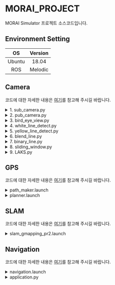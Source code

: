 # MORAI_PROJECT
MORAI Simulator 프로젝트 소스코드입니다.

## Environment Setting
|OS|Version|
|:---:|:---:|
|Ubuntu|18.04|
|ROS|Melodic|

## Camera
코드에 대한 자세한 내용은 [여기](camera_gps/README.md)를 참고해 주시길 바랍니다.

<details>
<summary>1. sub_camera.py </summary>

<p align="center"><img src="https://github.com/ehdxns/MORAI_PROJECT/assets/129836561/9a1d70af-1a90-4de3-b162-1e205c62273f" width="60%" height="60%" title="1. sub_camera.py"></p>


```python
roslaunch rosbridge_server rosbridge_websocket.launch
rosrun scout_ros 1.sub_camera.py 
```

</details>

<details>
<summary>2. pub_camera.py </summary>

<p align="center"><img src="https://github.com/ehdxns/MORAI_PROJECT/assets/129836561/3b44d0fe-1dea-411e-b31d-571ecc57a86f" width="60%" height="60%" title="2. pub_camera.py"></p>

```python
roslaunch rosbridge_server rosbridge_websocket.launch
rosrun scout_ros 2.pub_camera.py 
```

</details>

<details>
<summary>3. bird_eye_view.py </summary>

<p align="center"><img src="https://github.com/ehdxns/MORAI_PROJECT/assets/129836561/1adb95dc-ccc8-41cf-b09f-2a6efc4e768f" width="60%" height="60%" title="3. bird_eye_view.py"></p>

```python
roslaunch rosbridge_server rosbridge_websocket.launch
rosrun scout_ros 3.bird_eye_view.py 
```

</details>

<details>
<summary>4. white_line_detect.py </summary>

<p align="center"><img src="https://github.com/ehdxns/MORAI_PROJECT/assets/129836561/076c7b22-f1fd-4211-95c0-ac8771cdada0" width="60%" height="60%" title="4. white_line_detect.py"></p>

```python
roslaunch rosbridge_server rosbridge_websocket.launch
rosrun scout_ros 4.white_line_detect.py 
```

</details>

<details>
<summary>5. yellow_line_detect.py </summary>

<p align="center"><img src="https://github.com/ehdxns/MORAI_PROJECT/assets/129836561/72e87e54-b45b-4d48-b325-d42d1608d8bf" width="60%" height="60%" title="5. yellow_line_detect.py"></p>

```python
roslaunch rosbridge_server rosbridge_websocket.launch
rosrun scout_ros 5.yellow_line_detect.py 
```

</details>

<details>
<summary>6. blend_line.py </summary>

<p align="center"><img src="https://github.com/ehdxns/MORAI_PROJECT/assets/129836561/2f81476d-18f0-40ca-b1c7-36c75d1bf381" width="60%" height="60%" title="6. blend_line.py"></p>

```python
roslaunch rosbridge_server rosbridge_websocket.launch
rosrun scout_ros 6.blend_line.py 
```

</details>

<details>
<summary>7. binary_line.py </summary>

<p align="center"><img src="https://github.com/ehdxns/MORAI_PROJECT/assets/129836561/0a986f04-44dd-4674-bab4-8fcf9e77d9c3" width="60%" height="60%" title="7. binary_line.py"></p>

```python
roslaunch rosbridge_server rosbridge_websocket.launch
rosrun scout_ros 7.binary_line.py 
```

</details>

<details>
<summary>8. sliding_window.py </summary>

<p align="center"><img src="https://github.com/ehdxns/MORAI_PROJECT/assets/129836561/896efc26-0d98-4047-b3df-1823f5ba65a5" width="60%" height="60%" title="8. sliding_window.py"></p>

```python
roslaunch rosbridge_server rosbridge_websocket.launch
rosrun scout_ros 8.sliding_window.py 
```

</details>

<details>
<summary>9. LAKS.py </summary>

<p align="center"><img src="https://github.com/ehdxns/MORAI_PROJECT/assets/129836561/e9b52321-8216-4c20-890c-81f43d9c1af5" width="60%" height="60%" title="9. LAKS.py"></p>

```python
roslaunch rosbridge_server rosbridge_websocket.launch
rosrun scout_ros 9.LAKS.py 
```

</details>

## GPS
코드에 대한 자세한 내용은 [여기](camera_gps/README.md)를 참고해 주시길 바랍니다.

<details>
<summary>path_maker.launch </summary>

<p align="center"><img src="https://github.com/ehdxns/MORAI_PROJECT/assets/129836561/9e4973de-3d70-4510-b733-c7a1b048b71e" width="60%" height="60%" title="path_maker.launch"></p>

```python
roslaunch rosbridge_server rosbridge_websocket.launch
roslaunch scout_ros path_maker.launch 
```

</details>

<details>
<summary>planner.launch </summary>

<p align="center"><img src="https://github.com/ehdxns/MORAI_PROJECT/assets/129836561/6011e374-c0d7-4989-b782-c0d04d7fa588" width="60%" height="60%" title="planner.launch"></p>

```python
roslaunch rosbridge_server rosbridge_websocket.launch
roslaunch scout_ros planner.launch
```

</details>

## SLAM
코드에 대한 자세한 내용은 [여기](slam_navigation/README.md)를 참고해 주시길 바랍니다.

<details>
<summary>slam_gmapping_pr2.launch </summary>

<p align="center"><img src="https://github.com/ehdxns/MORAI_PROJECT/assets/129836561/3ae3fcba-dcf6-426c-b670-0b69243c6a95" width="60%" height="60%" title="slam_gmapping_pr2.launch"></p>

```python
roslaunch rosbridge_server rosbridge_websocket.launch
roslaunch kw_tf tf_setting.launch
roslaunch pointcloud_to_laserscan sample_node.launch
roslaunch gmapping slam_gmapping_pr2.launch
```
<p align="center"><img src="https://github.com/ehdxns/MORAI_PROJECT/assets/129836561/105b5791-0142-48d3-ac6e-e2abf04cbe77" width="60%" height="60%" title="map"></img><br/></p>

```python
rosrun map_server map_saver
```

</details>

## Navigation
코드에 대한 자세한 내용은 [여기](slam_navigation/README.md)를 참고해 주시길 바랍니다.

<details>
<summary> navigation.launch </summary>

<p align="center"><img src="https://github.com/ehdxns/MORAI_PROJECT/assets/129836561/ef0ab727-3bc3-47e4-a936-5b2ebdead674" width="60%" height="60%" title="navigation.launch"></p>

```python
roslaunch rosbridge_server rosbridge_websocket.launch
roslaunch kw_tf tf_setting.launch
roslaunch pointcloud_to_laserscan sample_node.launch
roslaunch kw_tf navigation.launch
```

</details>

<details>
<summary> application.py </summary>

<p align="center"><img src="https://github.com/ehdxns/MORAI_PROJECT/assets/129836561/39e1c14e-cdbe-4ef6-81e1-9b57d370e436" width="60%" height="60%" title="application.py"></p>

```python
roslaunch rosbridge_server rosbridge_websocket.launch
roslaunch kw_tf tf_setting.launch
roslaunch pointcloud_to_laserscan sample_node.launch
roslaunch kw_tf navigation.launch
```

```python
python application.py
```

</details>